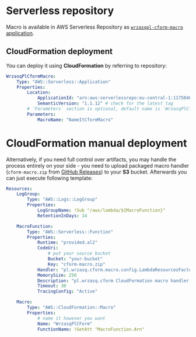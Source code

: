 <!---
# This file is part of the pl.wrzasq.cform.
#
# @license http://mit-license.org/ The MIT license
# @copyright 2021 - 2022 © by Rafał Wrzeszcz - Wrzasq.pl.
-->

# Serverless repository

Macro is available in AWS Serverless Repository as [`wrzasqpl-cform-macro` application](https://eu-central-1.console.aws.amazon.com/lambda/home?region=eu-central-1#/create/app?applicationId=arn:aws:serverlessrepo:eu-central-1:117504620086:applications/wrzasqpl-cform-macro).

## CloudFormation deployment

You can deploy it using **CloudFormation** by referring to repository:

```yaml
WrzasqPlCformMacro:
    Type: "AWS::Serverless::Application"
    Properties:
        Location:
            ApplicationId: "arn:aws:serverlessrepo:eu-central-1:117504620086:applications/wrzasqpl-cform-macro"
            SemanticVersion: "1.1.12" # check for the latest tag
        # `Parameters` section is optional, default name is `WrzasqPlCformMacro` - you can define custom name here
        Parameters:
            MacroName: "NameItCformMacro"
```

# CloudFormation manual deployment

Alternatively, if you need full control over artifacts, you may handle the process entirely on your side - you need to
upload packaged macro handler (`cform-macro.zip` from
[GitHub Releases](https://github.com/rafalwrzeszcz-wrzasqpl/pl.wrzasq.cform/releases)) to your **S3** bucket.
Afterwards you can just execute following template:

```yaml
Resources:
    LogGroup:
        Type: "AWS::Logs::LogGroup"
        Properties:
            LogGroupName: !Sub "/aws/lambda/${MacroFunction}"
            RetentionInDays: 14

    MacroFunction:
        Type: "AWS::Serverless::Function"
        Properties:
            Runtime: "provided.al2"
            CodeUri:
                # put your source bucket
                Bucket: "your-bucket"
                Key: "cform-macro.zip"
            Handler: "pl.wrzasq.cform.macro.config.LambdaResourcesFactory"
            MemorySize: 256
            Description: "pl.wrzasq.cform CloudFormation macro handler."
            Timeout: 30
            TracingConfig: "Active"

    Macro:
        Type: "AWS::CloudFormation::Macro"
        Properties:
            # name it however you want
            Name: "WrzasqPlCForm"
            FunctionName: !GetAtt "MacroFunction.Arn"
```
